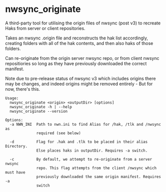 # nwsync_originate
A third-party tool for utilising the origin files of nwsync (post v3) to recreate Haks from server or client repositories.

Takes an nwsync .origin file and reconstructs the hak list accordingly, creating folders with all of the hak contents, and then also haks of those folders.

Can re-originate from the origin server nwsync repo, or from client nwsync repositiories so long as they have previously downloaded the correct manifest.

Note due to pre-release status of nwsync v3 which includes origins there may be changes, and indeed origins might be removed entirely - But for now, there's this.

```
Usage:
  nwsync_originate <origin> <outputDir> [options]
  nwsync_originate -h | --help
  nwsync_originate --version

Options:
  -a NWN_INI  Path to nwn.ini to find Alias for /hak, /tlk and /nwsync as
              required (see below)

  -d          Flag for .hak and .tlk to be placed in their alias Directory.
              Else places haks in outputDir. Requires -a switch.

  -c          By default, we attempt to re-originate from a server nwsync
              repo. This flag attempts from the client /nwsync which must have
              previously downloaded the same origin manifest. Requires -a
              switch
```
